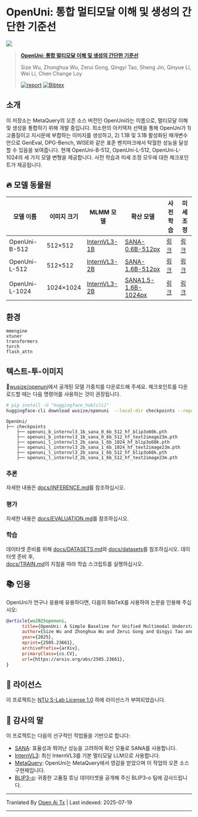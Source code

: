 ﻿
# OpenUni: 통합 멀티모달 이해 및 생성의 간단한 기준선

![](https://raw.githubusercontent.com/wusize/OpenUni/main/figures/teaser.png)

> **[OpenUni: 통합 멀티모달 이해 및 생성의 간단한 기준선](https://arxiv.org/abs/2505.23661)**
>
> Size Wu, Zhonghua Wu, Zerui Gong, Qingyi Tao, Sheng Jin, Qinyue Li, Wei Li, Chen Change Loy
>
> [![report](https://img.shields.io/badge/arXiv-2505.23661-b31b1b.svg)](docs/report.pdf)
> [![Bibtex](https://img.shields.io/badge/Cite-BibTeX-blue)](https://github.com/wusize/OpenUni?tab=readme-ov-file#-citation)

## 소개

이 저장소는 MetaQuery의 오픈 소스 버전인 OpenUni라는 이름으로, 멀티모달 이해 및 생성을 통합하기 위해 개발 중입니다. 최소한의 아키텍처 선택을 통해 OpenUni가 1) 고품질이고 지시문에 부합하는 이미지를 생성하고, 2) 1.1B 및 3.1B 활성화된 매개변수만으로 GenEval, DPG-Bench, WISE와 같은 표준 벤치마크에서 탁월한 성능을 달성할 수 있음을 보여줍니다. 현재 OpenUni-B-512, OpenUni-L-512, OpenUni-L-1024의 세 가지 모델 변형을 제공합니다. 사전 학습과 미세 조정 모두에 대한 체크포인트가 제공됩니다.


## 🔥 모델 동물원

| 모델 이름 | 이미지 크기 | MLMM 모델 | 확산 모델 | 사전 학습 | 미세 조정 |
|------------|------------|------------|-----------------|-------------|------------|
| OpenUni-B-512 | 512×512 | [InternVL3-1B](https://huggingface.co/OpenGVLab/InternVL3-1B) | [SANA-0.6B-512px](https://huggingface.co/Efficient-Large-Model/Sana_600M_512px_diffusers) | [링크](https://huggingface.co/wusize/openuni/blob/main/openuni_b_internvl3_1b_sana_0_6b_512_hf_text2image23m.pth) | [링크](https://huggingface.co/wusize/openuni/blob/main/openuni_b_internvl3_1b_sana_0_6b_512_hf_blip3o60k.pth) |
| OpenUni-L-512 | 512×512 | [InternVL3-2B](https://huggingface.co/OpenGVLab/InternVL3-2B) | [SANA-1.6B-512px](https://huggingface.co/Efficient-Large-Model/Sana_1600M_512px_diffusers) | [링크](https://huggingface.co/wusize/openuni/blob/main/openuni_l_internvl3_2b_sana_1_6b_512_hf_text2image23m.pth) | [링크](https://huggingface.co/wusize/openuni/blob/main/openuni_l_internvl3_2b_sana_1_6b_512_hf_blip3o60k.pth) |
| OpenUni-L-1024 | 1024×1024 | [InternVL3-2B](https://huggingface.co/OpenGVLab/InternVL3-2B) | [SANA1.5-1.6B-1024px](https://huggingface.co/Efficient-Large-Model/SANA1.5_1.6B_1024px_diffusers) | [링크](https://huggingface.co/wusize/openuni/blob/main/openuni_l_internvl3_2b_sana_1_6b_512_hf_text2image23m.pth) | [링크](https://huggingface.co/wusize/openuni/blob/main/openuni_l_internvl3_2b_sana_1_6b_1024_hf_blip3o60k.pth) |





## 환경

```
mmengine
xtuner
transformers
torch
flash_attn
```
## 텍스트-투-이미지

🤗[wusize/openuni](https://huggingface.co/wusize/openuni)에서 공개된 모델 가중치를 다운로드해 주세요. 체크포인트를 다운로드할 때는 다음 명령어를 사용하는 것이 권장됩니다.



```bash
# pip install -U "huggingface_hub[cli]"
huggingface-cli download wusize/openuni  --local-dir checkpoints --repo-type model
```

```text
OpenUni/
├── checkpoints
    ├── openuni_b_internvl3_1b_sana_0_6b_512_hf_blip3o60k.pth
    ├── openuni_b_internvl3_1b_sana_0_6b_512_hf_text2image23m.pth
    ├── openuni_l_internvl3_2b_sana_1_6b_1024_hf_blip3o60k.pth
    ├── openuni_l_internvl3_2b_sana_1_6b_1024_hf_text2image23m.pth
    ├── openuni_l_internvl3_2b_sana_1_6b_512_hf_blip3o60k.pth
    ├── openuni_l_internvl3_2b_sana_1_6b_512_hf_text2image23m.pth
```
### 추론  
자세한 내용은 [docs/INFERENCE.md](https://raw.githubusercontent.com/wusize/OpenUni/main/docs/INFERENCE.md)를 참조하십시오.  

### 평가  
자세한 내용은 [docs/EVALUATION.md](https://raw.githubusercontent.com/wusize/OpenUni/main/docs/EVALUATION.md)를 참조하십시오.  

### 학습  

데이터셋 준비를 위해 [docs/DATASETS.md](https://raw.githubusercontent.com/wusize/OpenUni/main/docs/DATASETS.md)와 [docs/datasets](docs/datasets)를 참조하십시오. 데이터셋 준비 후,  
[docs/TRAIN.md](https://raw.githubusercontent.com/wusize/OpenUni/main/docs/TRAIN.md)의 지침을 따라 학습 스크립트를 실행하십시오.  

## 📚 인용  

OpenUni가 연구나 응용에 유용하다면, 다음의 BibTeX를 사용하여 논문을 인용해 주십시오:


```bibtex
@article{wu2025openuni,
      title={OpenUni: A Simple Baseline for Unified Multimodal Understanding and Generation}, 
      author={Size Wu and Zhonghua Wu and Zerui Gong and Qingyi Tao and Sheng Jin and Qinyue Li and Wei Li and Chen Change Loy},
      year={2025},
      eprint={2505.23661},
      archivePrefix={arXiv},
      primaryClass={cs.CV},
      url={https://arxiv.org/abs/2505.23661}, 
}
```
## 📜 라이선스
이 프로젝트는 [NTU S-Lab License 1.0](LICENSE) 하에 라이선스가 부여되었습니다.


## 🙏 감사의 말
이 프로젝트는 다음의 선구적인 작업들을 기반으로 합니다:
- [SANA](https://github.com/NVlabs/Sana): 효율성과 뛰어난 성능을 고려하여 확산 모듈로 SANA를 사용합니다.
- [InternVL3](https://github.com/OpenGVLab/InternVL): 최신 InternVL3를 기본 멀티모달 LLM으로 사용합니다.
- [MetaQuery](https://xichenpan.com/metaquery): OpenUni는 MetaQuery에서 영감을 받았으며 이 작업의 오픈 소스 구현체입니다.
- [BLIP3-o](https://github.com/JiuhaiChen/BLIP3o): 귀중한 고품질 튜닝 데이터셋을 공개해 주신 BLIP3-o 팀에 감사드립니다.



---

Tranlated By [Open Ai Tx](https://github.com/OpenAiTx/OpenAiTx) | Last indexed: 2025-07-19

---